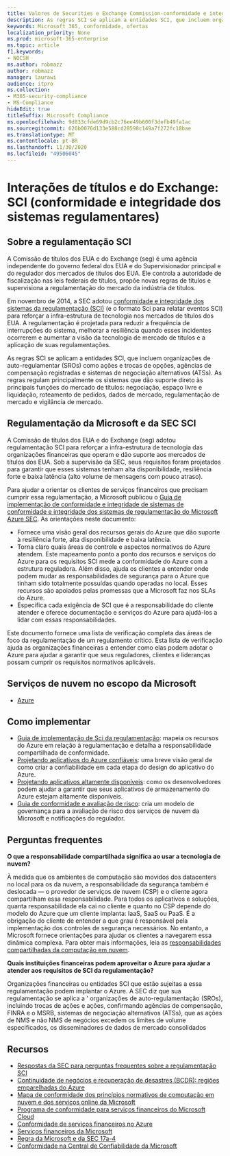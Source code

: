```yaml
---
title: Valores de Securities e Exchange Commission-conformidade e integridade dos sistemas da regulamentação (SCI)
description: As regras SCI se aplicam a entidades SCI, que incluem organizações de auto-regulamentar (SROs) como ações e trocas de opções, agências de compensação registradas e sistemas de negociação alternativos (ATSs).
keywords: Microsoft 365, conformidade, ofertas
localization_priority: None
ms.prod: microsoft-365-enterprise
ms.topic: article
f1.keywords:
- NOCSH
ms.author: robmazz
author: robmazz
manager: laurawi
audience: itpro
ms.collection:
- M365-security-compliance
- MS-Compliance
hideEdit: true
titleSuffix: Microsoft Compliance
ms.openlocfilehash: 9d833cfde69d9cb2c76ee49b600f3defb49fa1ac
ms.sourcegitcommit: 626b0076d133e588cd28598c149a7f272fc18bae
ms.translationtype: MT
ms.contentlocale: pt-BR
ms.lasthandoff: 11/30/2020
ms.locfileid: "49506045"
---
```

# <a name="securities-and-exchange-commission-regulation-systems-compliance-and-integrity-sci"></a>Interações de títulos e do Exchange: SCI (conformidade e integridade dos sistemas regulamentares)

## <a name="about-regulation-sci"></a>Sobre a regulamentação SCI

A Comissão de títulos dos EUA e do Exchange (seg) é uma agência independente do governo federal dos EUA e do Supervisionador principal e do regulador dos mercados de títulos dos EUA. Ele controla a autoridade de fiscalização nas leis federais de títulos, propõe novas regras de títulos e supervisiona a regulamentação do mercado da indústria de títulos.

Em novembro de 2014, a SEC adotou [conformidade e integridade dos sistemas da regulamentação (SCI)](https://www.sec.gov/rules/final/2014/34-73639.pdf) (e o formato Sci para relatar eventos SCI) para reforçar a infra-estrutura de tecnologia nos mercados de títulos dos EUA. A regulamentação é projetada para reduzir a frequência de interrupções do sistema, melhorar a resiliência quando esses incidentes ocorrerem e aumentar a visão da tecnologia de mercado de títulos e a aplicação de suas regulamentações.

As regras SCI se aplicam a entidades SCI, que incluem organizações de auto-regulamentar (SROs) como ações e trocas de opções, agências de compensação registradas e sistemas de negociação alternativos (ATSs). As regras regulam principalmente os sistemas que dão suporte direto às principais funções do mercado de títulos: negociação, espaço livre e liquidação, roteamento de pedidos, dados de mercado, regulamentação de mercado e vigilância de mercado.

## <a name="microsoft-and-sec-regulation-sci"></a>Regulamentação da Microsoft e da SEC SCI

A Comissão de títulos dos EUA e do Exchange (seg) adotou regulamentação SCI para reforçar a infra-estrutura de tecnologia das organizações financeiras que operam e dão suporte aos mercados de títulos dos EUA. Sob a supervisão da SEC, seus requisitos foram projetados para garantir que esses sistemas tenham alta disponibilidade, resiliência forte e baixa latência (alto volume de mensagens com pouco atraso).

Para ajudar a orientar os clientes de serviços financeiros que precisam cumprir essa regulamentação, a Microsoft publicou o [Guia de implementação de conformidade e integridade de sistemas de conformidade e integridade dos sistemas de regulamentação do Microsoft Azure SEC](https://servicetrust.microsoft.com/ViewPage/TrustDocumentsV3?command=Download&downloadType=Document&downloadId=a69ce0c1-7b7e-44e9-9143-867241e6b2f9&tab=7f51cb60-3d6c-11e9-b2af-7bb9f5d2d913&docTab=7f51cb60-3d6c-11e9-b2af-7bb9f5d2d913_FAQ_and_White_Papers). As orientações neste documento:

- Fornece uma visão geral dos recursos gerais do Azure que dão suporte à resiliência forte, alta disponibilidade e baixa latência.
- Torna claro quais áreas de controle e aspectos normativos do Azure atendem. Este mapeamento ponto a ponto dos recursos e serviços do Azure para os requisitos SCI mede a conformidade do Azure com a estrutura reguladora. Além disso, ajuda os clientes a entender onde podem mudar as responsabilidades de segurança para o Azure que tinham sido totalmente possuídas quando operadas no local. Esses recursos são apoiados pelas promessas que a Microsoft faz nos SLAs do Azure.
- Especifica cada exigência de SCI que é a responsabilidade do cliente atender e oferece documentação e serviços do Azure para ajudá-los a lidar com essas responsabilidades.

Este documento fornece uma lista de verificação completa das áreas de foco da regulamentação de um regulamento crítico. Esta lista de verificação ajuda as organizações financeiras a entender como elas podem adotar o Azure para ajudar a garantir que seus reguladores, clientes e lideranças possam cumprir os requisitos normativos aplicáveis.

## <a name="microsoft-in-scope-cloud-services"></a>Serviços de nuvem no escopo da Microsoft

- [Azure](https://aka.ms/AzureCompliance)

## <a name="how-to-implement"></a>Como implementar

- [Guia de implementação de Sci da regulamentação](https://servicetrust.microsoft.com/ViewPage/TrustDocumentsV3?command=Download&downloadType=Document&downloadId=a69ce0c1-7b7e-44e9-9143-867241e6b2f9&tab=7f51cb60-3d6c-11e9-b2af-7bb9f5d2d913&docTab=7f51cb60-3d6c-11e9-b2af-7bb9f5d2d913_FAQ_and_White_Papers): mapeia os recursos do Azure em relação à regulamentação e detalha a responsabilidade compartilhada de conformidade.
- [Projetando aplicativos do Azure confiáveis](https://docs.microsoft.com/azure/architecture/resiliency/): uma breve visão geral de como criar a confiabilidade em cada etapa do design do aplicativo do Azure.
- [Projetando aplicativos altamente disponíveis](https://docs.microsoft.com/azure/storage/common/storage-designing-ha-apps-with-ragrs): como os desenvolvedores podem ajudar a garantir que seus aplicativos de armazenamento do Azure estejam altamente disponíveis.
- [Guia de conformidade e avaliação de risco](https://aka.ms/RiskGovernanceGuide): cria um modelo de governança para a avaliação de risco dos serviços de nuvem da Microsoft e notificações do regulador.

## <a name="frequently-asked-questions"></a>Perguntas frequentes

**O que a responsabilidade compartilhada significa ao usar a tecnologia de nuvem?**

À medida que os ambientes de computação são movidos dos datacenters no local para os da nuvem, a responsabilidade da segurança também é deslocada — o provedor de serviços de nuvem (CSP) e o cliente agora compartilham essa responsabilidade. Para todos os aplicativos e soluções, quanta responsabilidade ela cai no cliente e quanto no CSP depende do modelo do Azure que um cliente implanta: IaaS, SaaS ou PaaS. É a obrigação do cliente de entender a que grau é responsável pela implementação dos controles de segurança necessários. No entanto, a Microsoft fornece orientações para ajudar os clientes a navegarem essa dinâmica complexa. Para obter mais informações, leia as [responsabilidades compartilhadas da computação em nuvem](https://gallery.technet.microsoft.com/Shared-Responsibilities-81d0ff91).

**Quais instituições financeiras podem aproveitar o Azure para ajudar a atender aos requisitos de SCI da regulamentação?**

Organizações financeiras ou entidades SCI que estão sujeitas a essa regulamentação podem implantar o Azure. A SEC diz que sua regulamentação se aplica a ' organizações de auto-regulamentação (SROs), incluindo trocas de ações e ações, confirmando agências de compensação, FINRA e o MSRB, sistemas de negociação alternativos (ATSs), que as ações de NMS e não NMS de negócios excedem os limites de volume especificados, os disseminadores de dados de mercado consolidados

## <a name="resources"></a>Recursos

- [Respostas da SEC para perguntas frequentes sobre a regulamentação SCI](https://www.sec.gov/divisions/marketreg/regulation-sci-faq.shtml)
- [Continuidade de negócios e recuperação de desastres (BCDR): regiões emparelhadas do Azure](https://docs.microsoft.com/azure/best-practices-availability-paired-regions)
- [Mapa de conformidade dos princípios normativos de computação em nuvem e dos serviços online da Microsoft](https://aka.ms/FinServ-Guide-US)
- [Programa de conformidade para serviços financeiros do Microsoft Cloud](https://aka.ms/FSCP-Print)
- [Conformidade de serviços financeiros no Azure](https://aka.ms/FinServ-Compliance-Azure)
- [Serviços financeiros da Microsoft](https://aka.ms/FinServ-Compliance)
- [Regra da Microsoft e da SEC 17a-4](offering-SEC-17a-4.md)
- [Conformidade na Central de Confiabilidade da Microsoft](https://www.microsoft.com/trust-center/compliance/compliance-overview)
